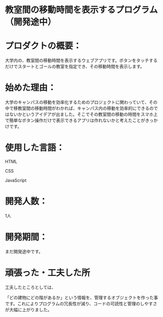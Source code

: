 # 教室間の移動時間を表示するプログラム（開発途中）

# プロダクトの概要：

大学内の、教室間の移動時間を表示するウェブアプリです。ボタンをタッチするだけでスタートとゴールの教室を指定でき、その移動時間を表示します。

# 始めた理由：

大学のキャンパスの移動を効率化するためのプロジェクトに関わっていて、その中で移教室間の移動時間がわかれば、キャンパス内の移動を効率的にできるのではないかというアイデアが出ました。そこでその教室間の移動の時間をスマホ上で簡単なボタン操作だけで表示できるアプリは作れないかと考えたことがきっかけです。

# 使用した言語：

HTML

CSS

JavaScript

# 開発人数：

1人

# 開発期間：

まだ開発途中です。

# 頑張った・工夫した所

工夫したところとしては、

「どの建物にどの階があるか」という情報を、管理するオブジェクトを作った事です。これによりプログラムの冗長性が減り、コードの可読性と管理のしやすさが大幅に上がりました。
